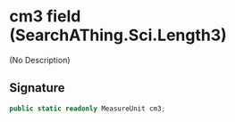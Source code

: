 # cm3 field (SearchAThing.Sci.Length3)
(No Description)

## Signature
```csharp
public static readonly MeasureUnit cm3;
```
